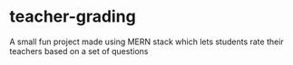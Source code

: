 # teacher-grading
A small fun project made using MERN stack which lets students rate their teachers based on a set of questions
